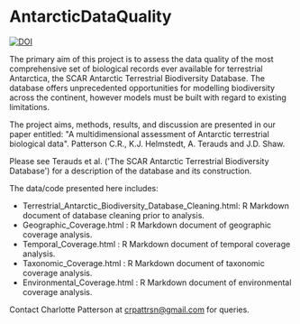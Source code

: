 # AntarcticDataQuality

<a href="https://zenodo.org/badge/latestdoi/641286171"><img src="https://zenodo.org/badge/641286171.svg" alt="DOI"></a>

The primary aim of this project is to assess the data quality of the most comprehensive set of biological records ever available for terrestrial Antarctica, the SCAR Antarctic Terrestrial Biodiversity Database. The database offers unprecedented opportunities for modelling biodiversity across the continent, however models must be built with regard to existing limitations.

The project aims, methods, results, and discussion are presented in our paper entitled: "A multidimensional assessment of Antarctic terrestrial biological data". Patterson C.R., K.J. Helmstedt, A. Terauds and J.D. Shaw.

Please see Terauds et al. ('The SCAR Antarctic Terrestrial Biodiversity Database') for a description of the database and its construction.

The data/code presented here includes:
- Terrestrial_Antarctic_Biodiversity_Database_Cleaning.html: R Markdown document of database cleaning prior to analysis.
- Geographic_Coverage.html : R Markdown document of geographic coverage analysis.
- Temporal_Coverage.html : R Markdown document of temporal coverage analysis.
- Taxonomic_Coverage.html : R Markdown document of taxonomic coverage analysis.
- Environmental_Coverage.html : R Markdown document of environmental coverage analysis.


Contact Charlotte Patterson at crpattrsn@gmail.com for queries.
